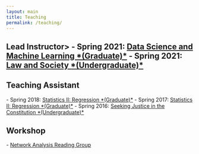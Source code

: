 ```yaml
---
layout: main
title: Teaching
permalink: /teaching/
---
```


<h2>Lead Instructor>
- Spring 2021: <a href="/_includes/L_S_Syllabus.pdf" target="_blank"> Data Science and Machine Learning *(Graduate)*</a>
- Spring 2021: <a href="/_includes/Data_Science_Syllabus.pdf" target="_blank"> Law and Society *(Undergraduate)*</a>

<h2>Teaching Assistant</h2>
- Spring 2018: <a href="/_includes/syllabus_stats_ii_2018.pdf" target="_blank">Statistics II: Regression *(Graduate)*</a>
- Spring 2017: <a href="/_includes/syllabus_stats_ii_2017.pdf" target="_blank">Statistics II: Regression *(Graduate)*</a>
- Spring 2016: <a href="/_includes/syllabus_justice.pdf" target="_blank">Seeking Justice in the Constitution *(Undergraduate)*</a>



<h2>Workshop</h2>
- <a href="https://github.com/rbshaffer/narg" target="_blank">Network Analysis Reading Group</a>
